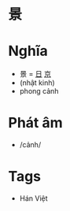# 景

# Nghĩa
* 景 = [日](日.md) [京](京.md)
* (nhật kinh)
* phong cảnh

# Phát âm
* /cảnh/

# Tags
* Hán Việt

